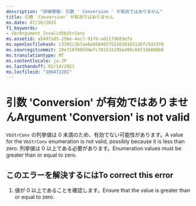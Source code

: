 ```yaml
---
description: "詳細情報: 引数 ' Conversion ' が有効ではありません"
title: 引数 'Conversion' が有効ではありません
ms.date: 07/20/2015
f1_keywords:
- vbrArgument_InvalidVbStrConv
ms.assetid: a5497ad5-25be-4ac7-91fb-ad117d683efe
ms.openlocfilehash: c3392c2b7ae6eb684037521636165136fc5d15f6
ms.sourcegitcommit: 10e719780594efc781b15295e499c66f316068b8
ms.translationtype: MT
ms.contentlocale: ja-JP
ms.lasthandoff: 02/14/2021
ms.locfileid: "100472281"
---
```

# <a name="argument-conversion-is-not-valid"></a><span data-ttu-id="26768-103">引数 'Conversion' が有効ではありません</span><span class="sxs-lookup"><span data-stu-id="26768-103">Argument 'Conversion' is not valid</span></span>

<span data-ttu-id="26768-104">`VbStrConv` の列挙値は 0 未満のため、有効でない可能性があります。</span><span class="sxs-lookup"><span data-stu-id="26768-104">A value for the `VbStrConv` enumeration is not valid, possibly because it is less than zero.</span></span> <span data-ttu-id="26768-105">列挙値は 0 以上である必要があります。</span><span class="sxs-lookup"><span data-stu-id="26768-105">Enumeration values must be greater than or equal to zero.</span></span>  
  
## <a name="to-correct-this-error"></a><span data-ttu-id="26768-106">このエラーを解決するには</span><span class="sxs-lookup"><span data-stu-id="26768-106">To correct this error</span></span>  
  
1. <span data-ttu-id="26768-107">値が 0 以上であることを確認します。</span><span class="sxs-lookup"><span data-stu-id="26768-107">Ensure that the value is greater than or equal to zero.</span></span>
